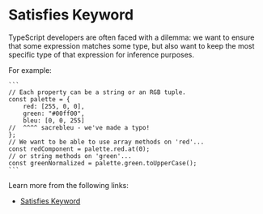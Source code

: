 # Satisfies Keyword

TypeScript developers are often faced with a dilemma: we want to ensure that some expression matches some type, but also want to keep the most specific type of that expression for inference purposes.

For example:

    ```
    // Each property can be a string or an RGB tuple.
    const palette = {
        red: [255, 0, 0],
        green: "#00ff00",
        bleu: [0, 0, 255]
    //  ^^^^ sacrebleu - we've made a typo!
    };
    // We want to be able to use array methods on 'red'...
    const redComponent = palette.red.at(0);
    // or string methods on 'green'...
    const greenNormalized = palette.green.toUpperCase();
    ```

Learn more from the following links:

- [Satisfies Keyword](https://www.typescriptlang.org/docs/handbook/release-notes/typescript-4-9.html#the-satisfies-operator)